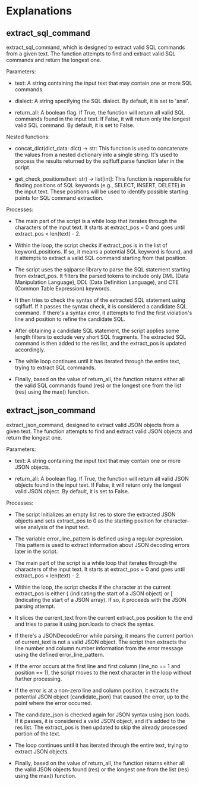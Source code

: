 # Explanations

## extract_sql_command

extract_sql_command, which is designed to extract valid SQL commands from a given text. The function attempts to find and extract valid SQL commands and return the longest one.

Parameters:

- text: A string containing the input text that may contain one or more SQL commands.

- dialect: A string specifying the SQL dialect. By default, it is set to 'ansi'.

- return_all: A boolean flag. If True, the function will return all valid SQL commands found in the input text. If False, it will return only the longest valid SQL command. By default, it is set to False.

Nested functions:

- concat_dict(dict_data: dict) -> str: This function is used to concatenate the values from a nested dictionary into a single string. It's used to process the results returned by the sqlfluff.parse function later in the script.

- get_check_positions(text: str) -> list[int]: This function is responsible for finding positions of SQL keywords (e.g., SELECT, INSERT, DELETE) in the input text. These positions will be used to identify possible starting points for SQL command extraction.

Processes:

- The main part of the script is a while loop that iterates through the characters of the input text. It starts at extract_pos = 0 and goes until extract_pos < len(text) - 2.

- Within the loop, the script checks if extract_pos is in the list of keyword_positions. If so, it means a potential SQL keyword is found, and it attempts to extract a valid SQL command starting from that position.

- The script uses the sqlparse library to parse the SQL statement starting from extract_pos. It filters the parsed tokens to include only DML (Data Manipulation Language), DDL (Data Definition Language), and CTE (Common Table Expression) keywords.

- It then tries to check the syntax of the extracted SQL statement using sqlfluff. If it passes the syntax check, it is considered a candidate SQL command. If there's a syntax error, it attempts to find the first violation's line and position to refine the candidate SQL.

- After obtaining a candidate SQL statement, the script applies some length filters to exclude very short SQL fragments. The extracted SQL command is then added to the res list, and the extract_pos is updated accordingly.

- The while loop continues until it has iterated through the entire text, trying to extract SQL commands.

- Finally, based on the value of return_all, the function returns either all the valid SQL commands found (res) or the longest one from the list (res) using the max() function.

## extract_json_command

extract_json_command, designed to extract valid JSON objects from a given text. The function attempts to find and extract valid JSON objects and return the longest one.

Parameters:

- text: A string containing the input text that may contain one or more JSON objects.

- return_all: A boolean flag. If True, the function will return all valid JSON objects found in the input text. If False, it will return only the longest valid JSON object. By default, it is set to False.

Processes:

- The script initializes an empty list res to store the extracted JSON objects and sets extract_pos to 0 as the starting position for character-wise analysis of the input text.

- The variable error_line_pattern is defined using a regular expression. This pattern is used to extract information about JSON decoding errors later in the script.

- The main part of the script is a while loop that iterates through the characters of the input text. It starts at extract_pos = 0 and goes until extract_pos < len(text) - 2.

- Within the loop, the script checks if the character at the current extract_pos is either { (indicating the start of a JSON object) or [ (indicating the start of a JSON array). If so, it proceeds with the JSON parsing attempt.

- It slices the current_text from the current extract_pos position to the end and tries to parse it using json.loads to check the syntax.

- If there's a JSONDecodeError while parsing, it means the current portion of current_text is not a valid JSON object. The script then extracts the line number and column number information from the error message using the defined error_line_pattern.

- If the error occurs at the first line and first column (line_no == 1 and position == 1), the script moves to the next character in the loop without further processing.

- If the error is at a non-zero line and column position, it extracts the potential JSON object (candidate_json) that caused the error, up to the point where the error occurred.

- The candidate_json is checked again for JSON syntax using json.loads. If it passes, it is considered a valid JSON object, and it's added to the res list. The extract_pos is then updated to skip the already processed portion of the text.

- The loop continues until it has iterated through the entire text, trying to extract JSON objects.

- Finally, based on the value of return_all, the function returns either all the valid JSON objects found (res) or the longest one from the list (res) using the max() function.
